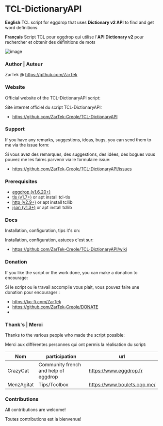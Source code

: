 # TCL-DictionaryAPI
**English**
TCL script for eggdrop that uses **Dictionary v2 API** to find and get word definitions

**Français**
Script TCL pour eggdrop qui utilise l'**API Dictionary v2** pour rechercher et obtenir des définitions de mots

![image](https://user-images.githubusercontent.com/11725850/130660428-733d9f7f-0b09-4aae-b4b0-2820ce2741c8.png)

### Author | Auteur
ZarTek @ https://github.com/ZarTek

### Website
Official website of the TCL-DictionaryAPI script:

Site internet officiel du script TCL-DictionaryAPI:
* https://github.com/ZarTek-Creole/TCL-DictionaryAPI

### Support
If you have any remarks, suggestions, ideas, bugs, you can send them to me via the issue form:

Si vous avez des remarques, des suggestions, des idées, des bogues vous pouvez me les faires parvenir via le formulaire issue:
* https://github.com/ZarTek-Creole/TCL-DictionaryAPI/issues

### Prerequisites
* [eggdrop (v1.6.20+)](http://www.eggheads.org/)
* [tls (v1.7+)](https://core.tcl-lang.org/tcltls) or apt install tcl-tls
* [http (v2.9+)](https://www.tcl.tk/software/tcllib/) or apt install tcllib
* [json (v1.3+)](https://www.tcl.tk/software/tcllib/) or apt install tcllib

### Docs
Installation, configuration, tips it's on:

Installation, configuration, astuces c'est sur:
* https://github.com/ZarTek-Creole/TCL-DictionaryAPI/wiki

### Donation
If you like the script or the work done, you can make a donation to encourage:

Si le script ou le travail accomplie vous plait, vous pouvez faire une donation pour encourager :
* https://ko-fi.com/ZarTek
* https://github.com/ZarTek-Creole/DONATE
* 
### Thank's | Merci
Thanks to the various people who made the script possible:

Merci aux différentes personnes qui ont permis la réalisation du script:

Nom | participation | url
---------|----------|---------
CrazyCat | Community french and help of eggdrop | https://www.eggdrop.fr
MenzAgitat | Tips/Toolbox | https://www.boulets.oqp.me/

### Contributions
All contributions are welcome!

Toutes contributions est la bienvenue!
